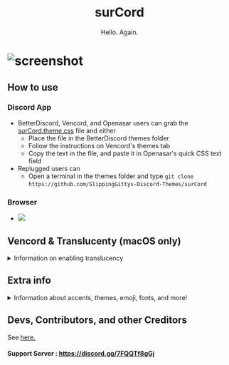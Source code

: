 <h1 align="center">surCord</h1>
<p align="center">Hello. Again. </p>

# ![screenshot](https://raw.githubusercontent.com/SlippingGittys-Discord-Themes/surCord/main/assets/Untitledpreview.png)

## How to use

### Discord App

* BetterDiscord, Vencord, and Openasar users can grab the [surCord.theme.css](hhttps://raw.githubusercontent.com/SlippingGittys-Discord-Themes/surCord/main/surCord.theme.css) file and either
  * Place the file in the BetterDiscord themes folder
  * Follow the instructions on Vencord's themes tab
  * Copy the text in the file, and paste it in Openasar's quick CSS text field
* Replugged users can
  * Open a terminal in the themes folder and type `git clone https://github.com/SlippingGittys-Discord-Themes/surCord`

### Browser 
 * [![](https://img.shields.io/badge/install%20with-stylus-006666?style=flat-square)](https://github.com/SlippingGittys-Discord-Themes/surCord/raw/main/surCord.user.css)
 
## Vencord & Translucenty (macOS only)

<details>
<summary>Information on enabling translucency</summary>

Albeit not out of the box, (and very much intentionally so), this theme supports translucency in some areas. 

![image](https://user-images.githubusercontent.com/76500838/231657975-018e1649-0cb0-4d3f-ad74-5698e305dc76.png)

### You can achieve the same look by doing as follows:

* Go to Settings > Vencord, then toggle "Enable Translucent Window".

![image](https://user-images.githubusercontent.com/76500838/231659229-4f261d16-304e-4904-b9f5-88478ab2fe89.png)

* Assuming that the entire surCord.theme.css contents are in QuickCSS:
   * Paste `@import url('https://slippinggittys-discord-Themes.github.io/surCord/src/fixations/additions/translucency.css');` underneath the source @import, as demonstrated so bellow
   
![image](https://user-images.githubusercontent.com/76500838/231659909-ba832307-aca5-48a2-a800-9927a0f6a132.png)

### Extra info
 * You can adjust the oppacity and colors by pasting & messing with these varriables 
   
 ```css
 
.theme-dark {
  --background-tertiary: #2f31364b;
}

.theme-light {
  --background-tertiary: #ffffff1d;
}

```
   
   ##### Also see [Acorn, an Accord inspired theme based on surCord made specifically for Vencord + macOS](https://github.com/SlippingGitty/Acorn) 
</details>
 
## Extra info
<details>
<summary>Information about accents, themes, emoji, fonts, and more!</summary>

* You can very easily [change the accent and theme color](https://cdn.discordapp.com/attachments/816373850647953439/984177819204603924/unknown.png) for surCord by navigating to `/src/_theming.scss` and [uncommenting **>>>one<<<**](https://github.com/SlippingGittys-Discord-Themes/surCord/blob/main/src/_theming.scss) of the accent colors and one of the background colors.  
  
  BD and Stylus can uncomment these in surCord.theme.css / surCord.user.css

* You can set surCord to use Apple's Emoji font 

  * Navigate to `/src/_modules.scss` and uncomment `@import url(https://mwittrien.github.io/BetterDiscordAddons/Themes/EmojiReplace/base/Apple.css);`

* You can uncomment `font-weight: bold !important;` in your respective font sections  
to use **San Fransisco Display Bold**. *(Or specify your own weight, 100-900; bold = 700)*  
  
  - **BD:** surCord.theme.css 
  - **Replugged/Powercord:** `/src/_font.scss` 
  - **Stylus:** surCord.user.css

* Stylus users on Firefox have to be on version 102 or later and toggle "Patch CSP to allow style assets"  
  Chromium browsers shall be fine by default on any recent version.
  
  ![stylus setting](/assets/stylussettingneeded.png)
</details>


## Devs, Contributors, and other Creditors 

See [here.](https://github.com/SlippingGittys-Discord-Themes/surCord/graphs/contributors)

#### Support Server : https://discord.gg/7FQQTf8gGj

